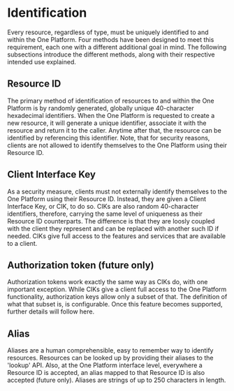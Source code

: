 Identification
==============

Every resource, regardless of type, must be uniquely identified to and
within the One Platform. Four methods have been designed to meet this
requirement, each one with a different additional goal in mind. The
following subsections introduce the different methods, along with their
respective intended use explained.

Resource ID
-----------

The primary method of identification of resources to and within the One
Platform is by randomly generated, globally unique 40-character
hexadecimal identifiers. When the One Platform is requested to create a
new resource, it will generate a unique identifier, associate it with
the resource and return it to the caller. Anytime after that, the
resource can be identified by referencing this identifier. Note, that
for security reasons, clients are not allowed to identify themselves to
the One Platform using their Resource ID.

Client Interface Key
--------------------

As a security measure, clients must not externally identify themselves
to the One Platform using their Resource ID. Instead, they are given a
Client Interface Key, or CIK, to do so. CIKs are also random
40-character identifiers, therefore, carrying the same level of
uniqueness as their Resource ID counterparts. The difference is that
they are loosly coupled with the client they represent and can be
replaced with another such ID if needed. CIKs give full access to the
features and services that are available to a client.

Authorization token (future only)
---------------------------------

Authorization tokens work exactly the same way as CIKs do, with one
important exception. While CIKs give a client full access to the One
Platform functionality, authorization keys allow only a subset of that.
The definition of what that subset is, is configurable. Once this
feature becomes supported, further details will follow here.

Alias
-----

Aliases are a human comprehensible, easy to remember way to identify
resources. Resources can be looked up by providing their aliases to the
'lookup' API. Also, at the One Platform interface level, everywhere a
Resource ID is accepted, an alias mapped to that Resource ID is also
accepted (future only). Aliases are strings of up to 250 characters in
length.
